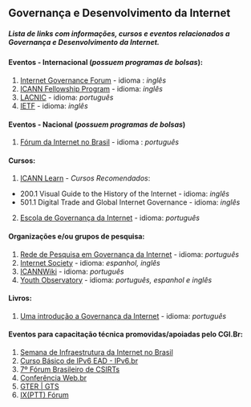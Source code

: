 ## Governança e Desenvolvimento da Internet 
##### Lista de links com informações, cursos e eventos relacionados a Governança e Desenvolvimento da Internet.

#### Eventos - Internacional (*possuem programas de bolsas*):
1. [Internet Governance Forum](https://www.intgovforum.org/)  - idioma : *inglês*  
3. [ICANN Fellowship Program](https://www.icann.org/fellowshipprogram) - idioma: *inglês*
4. [LACNIC](http://www.lacnic.net/991/1/lacnic/programa-de-becas) - idioma: *português*
5. [IETF](https://www.ietf.org/newcomers.html) - idioma: *inglês*


#### Eventos - Nacional (*possuem programas de bolsas*)
1. [Fórum da Internet no Brasil](http://forumdainternet.cgi.br/index.html) - idioma : *português*

#### Cursos:
1. [ICANN Learn](https://learn.icann.org/) - *Cursos Recomendados*: 
* 200.1 Visual Guide to the History of the Internet - idioma: *inglês*
* 501.1 Digital Trade and Global Internet Governance - idioma: *inglês*
2. [Escola de Governança da Internet](https://egi.nic.br/) - idioma: *português*

#### Organizações e/ou grupos de pesquisa:
1. [Rede de Pesquisa em Governança da Internet](http://www.redegovernanca.net.br/) -  idioma: *português*
2. [Internet Society](https://www.internetsociety.org/) - idioma: *espanhol, inglês*
3. [ICANNWiki](https://pt.icannwiki.org/) - idioma: *português*
4. [Youth Observatory](http://obdjuv.org/) - idioma: *português, espanhol e inglês* 

#### Livros: 
1. [Uma introdução a Governança da Internet](http://cgi.br/publicacao/uma-introducao-a-governanca-da-internet/) - idioma: *português*


#### Eventos para capacitação técnica promovidas/apoiadas pelo CGI.Br:
1. [Semana de Infraestrutura da Internet no Brasil](http://nic.br/semanainfrabr/)
2. [Curso Básico de IPv6 EAD - IPv6.br](http://saladeaula.nic.br/courses/course-v1:NIC.br+IPV6-001+T001/about)
3. [7º Fórum Brasileiro de CSIRTs](https://www.cert.br/forum2018/)
4. [Conferência Web.br](http://conferenciaweb.w3c.br/)
5. [GTER | GTS](http://gtergts.nic.br/)
6. [IX(PTT) Fórum ](http://forum.ix.br/)






